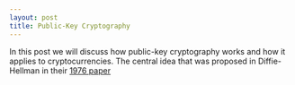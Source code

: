 ```yaml
---
layout: post
title: Public-Key Cryptography
---
```


In this post we will discuss how public-key cryptography works and how it applies to cryptocurrencies. The central idea that was proposed in Diffie-Hellman in their [1976 paper](https://ee.stanford.edu/~hellman/publications/24.pdf "Diffie-Hellman original paper.") 